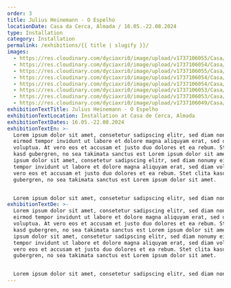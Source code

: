 ```yaml
---
order: 3
title: Julius Heinemann - O Espelho
locationDate: Casa da Cerca, Almada / 16.05.-22.08.2024
type: Installation
category: Installation
permalink: /exhibitions/{{ title | slugify }}/
images:
  - https://res.cloudinary.com/dyciaxri0/image/upload/v1737106055/Casa/202405_Casa_da_Cerca_Lisbon/Heinemann_O-Espelho_Casa-da-Cerca_Almada_07_web_zzdwxh.jpg
  - https://res.cloudinary.com/dyciaxri0/image/upload/v1737106054/Casa/202405_Casa_da_Cerca_Lisbon/Heinemann_O-Espelho_Casa-da-Cerca_Almada_06_web_cmjxgo.jpg
  - https://res.cloudinary.com/dyciaxri0/image/upload/v1737106055/Casa/202405_Casa_da_Cerca_Lisbon/Heinemann_O-Espelho_Casa-da-Cerca_Almada_17_web_jowi7l.jpg
  - https://res.cloudinary.com/dyciaxri0/image/upload/v1737106054/Casa/202405_Casa_da_Cerca_Lisbon/Heinemann_O-Espelho_Casa-da-Cerca_Almada_16_web_cvymaa.jpg
  - https://res.cloudinary.com/dyciaxri0/image/upload/v1737106054/Casa/202405_Casa_da_Cerca_Lisbon/Heinemann_O-Espelho_Casa-da-Cerca_Almada_14_web_phlrxz.jpg
  - https://res.cloudinary.com/dyciaxri0/image/upload/v1737106053/Casa/202405_Casa_da_Cerca_Lisbon/Heinemann_O-Espelho_Casa-da-Cerca_Almada_20_web_zui91u.jpg
  - https://res.cloudinary.com/dyciaxri0/image/upload/v1737106053/Casa/202405_Casa_da_Cerca_Lisbon/Heinemann_O-Espelho_Casa-da-Cerca_Almada_05_web_hvyd6s.jpg
  - https://res.cloudinary.com/dyciaxri0/image/upload/v1737106049/Casa/202405_Casa_da_Cerca_Lisbon/Heinemann_O-Espelho_Casa-da-Cerca_Almada_03_web_o5yf8y.jpg
exhibitionTextTitle: Julius Heinemann - O Espelho
exhibitionTextLocation: Installation at Casa de Cerca, Almada
exhibitionTextDates: 16.05.-22.08.2024
exhibitionTextEn: >-
  Lorem ipsum dolor sit amet, consetetur sadipscing elitr, sed diam nonumy
  eirmod tempor invidunt ut labore et dolore magna aliquyam erat, sed diam
  voluptua. At vero eos et accusam et justo duo dolores et ea rebum. Stet clita
  kasd gubergren, no sea takimata sanctus est Lorem ipsum dolor sit amet. Lorem
  ipsum dolor sit amet, consetetur sadipscing elitr, sed diam nonumy eirmod
  tempor invidunt ut labore et dolore magna aliquyam erat, sed diam voluptua. At
  vero eos et accusam et justo duo dolores et ea rebum. Stet clita kasd
  gubergren, no sea takimata sanctus est Lorem ipsum dolor sit amet.


  Lorem ipsum dolor sit amet, consetetur sadipscing elitr, sed diam nonumy eirmod tempor invidunt ut labore et dolore magna aliquyam erat, sed diam voluptua. At vero eos et accusam et justo duo dolores et ea rebum. Stet clita kasd gubergren, no sea takimata sanctus est Lorem ipsum dolor sit amet. Lorem ipsum dolor sit amet, consetetur sadipscing elitr, sed diam nonumy eirmod tempor invidunt ut labore et dolore magna aliquyam erat, sed diam voluptua. At vero eos et accusam et justo duo dolores et ea rebum. Stet clita kasd gubergren, no sea takimata sanctus est Lorem ipsum dolor sit amet.
exhibitionTextDe: >-
  Lorem ipsum dolor sit amet, consetetur sadipscing elitr, sed diam nonumy
  eirmod tempor invidunt ut labore et dolore magna aliquyam erat, sed diam
  voluptua. At vero eos et accusam et justo duo dolores et ea rebum. Stet clita
  kasd gubergren, no sea takimata sanctus est Lorem ipsum dolor sit amet. Lorem
  ipsum dolor sit amet, consetetur sadipscing elitr, sed diam nonumy eirmod
  tempor invidunt ut labore et dolore magna aliquyam erat, sed diam voluptua. At
  vero eos et accusam et justo duo dolores et ea rebum. Stet clita kasd
  gubergren, no sea takimata sanctus est Lorem ipsum dolor sit amet.


  Lorem ipsum dolor sit amet, consetetur sadipscing elitr, sed diam nonumy eirmod tempor invidunt ut labore et dolore magna aliquyam erat, sed diam voluptua. At vero eos et accusam et justo duo dolores et ea rebum. Stet clita kasd gubergren, no sea takimata sanctus est Lorem ipsum dolor sit amet. Lorem ipsum dolor sit amet, consetetur sadipscing elitr, sed diam nonumy eirmod tempor invidunt ut labore et dolore magna aliquyam erat, sed diam voluptua. At vero eos et accusam et justo duo dolores et ea rebum. Stet clita kasd gubergren, no sea takimata sanctus est Lorem ipsum dolor sit amet.
---
```

